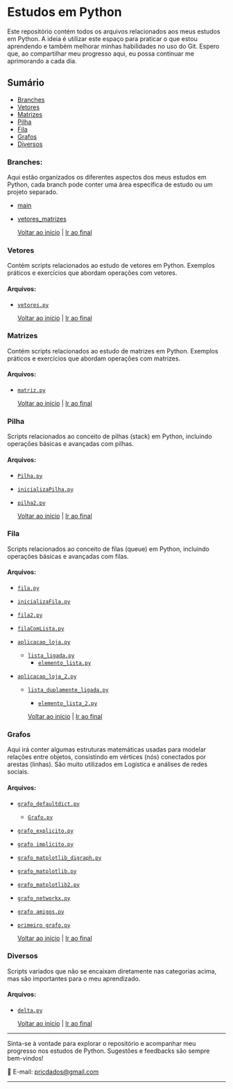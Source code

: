 # Estudos em Python

Este repositório contém todos os arquivos relacionados aos meus estudos em Python. A ideia é utilizar este espaço para praticar o que estou aprendendo e também melhorar minhas habilidades no uso do Git. Espero que, ao compartilhar meu progresso aqui, eu possa continuar me aprimorando a cada dia.

## Sumário

- [Branches](#branches)
- [Vetores](#vetores)
- [Matrizes](#matrizes)
- [Pilha](#pilha)
- [Fila](#fila)
- [Grafos](#grafos)
- [Diversos](#diversos)

### Branches:
Aqui estão organizados os diferentes aspectos dos meus estudos em Python, cada branch pode conter uma área específica de estudo ou um projeto separado.
  
  - [main](https://github.com/pricmendes/estudosPython)
  - [vetores_matrizes](https://github.com/pricmendes/estudosPython/tree/vetores_matrizes)

    [Voltar ao início](#) | [Ir ao final](#final)

### Vetores
Contém scripts relacionados ao estudo de vetores em Python. Exemplos práticos e exercícios que abordam operações com vetores.

#### Arquivos:
- [`vetores.py`](https://github.com/pricmendes/estudosPython/blob/vetores_matrizes/vetores.py)
  
    [Voltar ao início](#) | [Ir ao final](#final)

### Matrizes
Contém scripts relacionados ao estudo de matrizes em Python. Exemplos práticos e exercícios que abordam operações com matrizes.

#### Arquivos:
- [`matriz.py`](https://github.com/pricmendes/estudosPython/blob/vetores_matrizes/matriz.py)
  
    [Voltar ao início](#) | [Ir ao final](#final)

### Pilha
Scripts relacionados ao conceito de pilhas (stack) em Python, incluindo operações básicas e avançadas com pilhas.

#### Arquivos:
- [`Pilha.py`](https://github.com/pricmendes/estudosPython/blob/vetores_matrizes/Pilha.py)
- [`inicializaPilha.py`](https://github.com/pricmendes/estudosPython/blob/vetores_matrizes/inicializaPilha.py)
- [`pilha2.py`](https://github.com/pricmendes/estudosPython/blob/vetores_matrizes/pilha2.py)
  
    [Voltar ao início](#) | [Ir ao final](#final)

### Fila
Scripts relacionados ao conceito de filas (queue) em Python, incluindo operações básicas e avançadas com filas.

#### Arquivos:
- [`fila.py`](https://github.com/pricmendes/estudosPython/blob/vetores_matrizes/fila.py)
- [`inicializaFila.py`](https://github.com/pricmendes/estudosPython/blob/vetores_matrizes/inicializaFila.py)
- [`fila2.py`](https://github.com/pricmendes/estudosPython/blob/vetores_matrizes/fila2.py)
- [`filaComLista.py`](https://github.com/pricmendes/estudosPython/blob/vetores_matrizes/filaComLista.py)

  
- [`aplicacao_loja.py`](https://github.com/pricmendes/estudosPython/blob/vetores_matrizes/aplicacao_loja.py)
  - [`lista_ligada.py`](https://github.com/pricmendes/estudosPython/blob/vetores_matrizes/lista_ligada.py)
    - [`elemento_lista.py`](https://github.com/pricmendes/estudosPython/blob/vetores_matrizes/elemento_lista.py)

- [`aplicacao_loja_2.py`](https://github.com/pricmendes/estudosPython/blob/vetores_matrizes/aplicacao_loja_2.py)
  - [`lista_duplamente_ligada.py`](https://github.com/pricmendes/estudosPython/blob/vetores_matrizes/lista_duplamente_ligada.py)
    - [`elemento_lista_2.py`](https://github.com/pricmendes/estudosPython/blob/vetores_matrizes/elemento_lista_2.py)
 
  
    [Voltar ao início](#) | [Ir ao final](#final)

### Grafos
Aqui irá conter algumas estruturas matemáticas usadas para modelar relações entre objetos, consistindo em vértices (nós) conectados por arestas (linhas). São muito utilizados em Logística e análises de redes sociais.

#### Arquivos:
- [`grafo_defaultdict.py`](https://github.com/pricmendes/estudosPython/blob/vetores_matrizes/grafo_defaultdict.py)
  - [`Grafo.py`](https://github.com/pricmendes/estudosPython/blob/vetores_matrizes/Grafo.py)

- [`grafo_explicito.py`](https://github.com/pricmendes/estudosPython/blob/vetores_matrizes/grafo_explicito.py)
- [`grafo implícito.py`](https://github.com/pricmendes/estudosPython/blob/vetores_matrizes/grafo_implicito.py)
- [`grafo_matplotlib_digraph.py`](https://github.com/pricmendes/estudosPython/blob/vetores_matrizes/grafo_matplotlib_digraph.py)
- [`grafo_matplotlib.py`](https://github.com/pricmendes/estudosPython/blob/vetores_matrizes/grafo_matplotlib.py)
- [`grafo_matplotlib2.py`](https://github.com/pricmendes/estudosPython/blob/vetores_matrizes/grafo_matplotlib2.py)
- [`grafo_networkx.py`](https://github.com/pricmendes/estudosPython/blob/vetores_matrizes/grafo_networkx.py)
- [`grafo amigos.py`](https://github.com/pricmendes/estudosPython/blob/vetores_matrizes/grafo_amigos.py)
- [`primeiro grafo.py`](https://github.com/pricmendes/estudosPython/blob/vetores_matrizes/primeiro_grafo.py)
 
    [Voltar ao início](#) | [Ir ao final](#final)  

### Diversos
Scripts variados que não se encaixam diretamente nas categorias acima, mas são importantes para o meu aprendizado.

#### Arquivos:
- [`delta.py`](https://github.com/pricmendes/estudosPython/blob/vetores_matrizes/delta.py)
  
    [Voltar ao início](#) | [Ir ao final](#final)

---

Sinta-se à vontade para explorar o repositório e acompanhar meu progresso nos estudos de Python. 
Sugestões e feedbacks são sempre bem-vindos!

📧 E-mail: [pricdados@gmail.com](mailto:pricdados@gmail.com)  


---
<a name="final"></a>




